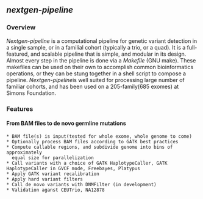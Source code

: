 ## *nextgen-pipeline*

### Overview

*Nextgen-pipeline* is a computational pipeline for genetic variant detection in
a single sample, or in a familial cohort (typically a trio, or a quad). It is a
full-featured, and scalable pipeline that is simple, and modular in its design. Almost every step in the pipeline is done via a *Makefile* (GNU make). These makefiles can be used on their own to accomplish common bioinformatics operations, or they can be stung together in a shell script to compose a pipeline. *Nextgen-pipeline*is well suited for processing large number of familiar cohorts, and has been used on a 205-family(685 exomes) at Simons Foundation.

### Features
#### From BAM files to de novo germline mutations
    * BAM file(s) is input(tested for whole exome, whole genome to come)
    * Optionally process BAM files according to GATK best practices
    * Compute callable regions, and subdivide genome into bins of approximately
      equal size for parallelization
    * Call variants with a choice of GATK HaplotypeCaller, GATK HaplotypeCaller in GVCF mode, Freebayes, Platypus 
    * Apply GATK variant recalibration
    * Apply hard variant filters
    * Call de novo variants with DNMFilter (in development)
    * Validation aganst CEUTrio, NA12878
